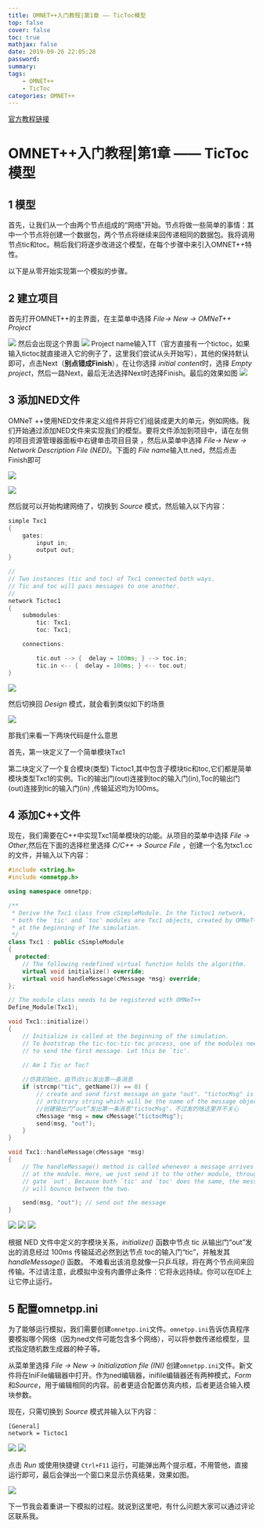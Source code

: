 ```yaml
---
title: OMNET++入门教程|第1章 —— TicToc模型
top: false
cover: false
toc: true
mathjax: false
date: 2019-09-26 22:05:28
password:
summary:
tags:
    - OMNET++
    - TicToc
categories: OMNET++
---
```

[官方教程链接](https://docs.omnetpp.org/tutorials/tictoc/part1/)
# OMNET++入门教程|第1章 —— TicToc模型

## 1 模型
首先，让我们从一个由两个节点组成的“网络”开始。节点将做一些简单的事情：其中一个节点将创建一个数据包，两个节点将继续来回传递相同的数据包。我将调用节点tic和toc。稍后我们将逐步改进这个模型，在每个步骤中来引入OMNET++特性。

以下是从零开始实现第一个模拟的步骤。
## 2 建立项目
首先打开OMNET++的主界面，在主菜单中选择 *File-> New -> OMNeT++ Project* 

![](https://i.loli.net/2019/09/27/xKrMTzNh4eAZtWb.jpg)
然后会出现这个界面
![](https://i.loli.net/2019/09/27/3tzclP761W2xTNv.jpg)
Project name输入TT（官方直接有一个tictoc，如果输入tictoc就直接进入它的例子了，这里我们尝试从头开始写），其他的保持默认即可，点击Next（**别点错成Finish**），在让你选择 *initial content*时，选择 *Empty project*，然后一路Next，最后无法选择Next时选择Finish。最后的效果如图
![](https://i.loli.net/2019/09/27/NUyIA9vVSc5jhfg.jpg)
## 3 添加NED文件
OMNeT ++使用NED文件来定义组件并将它们组装成更大的单元，例如网络。我们开始通过添加NED文件来实现我们的模型。要将文件添加到项目中，请在左侧的项目资源管理器面板中右键单击项目目录 ，然后从菜单中选择 *File-> New -> Network Description File (NED)*。下面的 *File name*输入tt.ned，然后点击Finish即可

![](https://i.loli.net/2019/09/27/8GVsEzim71RcJto.png)

![](https://i.loli.net/2019/09/27/8s9RTVca4UGNfXz.png)

然后就可以开始构建网络了，切换到 *Source* 模式，然后输入以下内容：



```cpp
simple Txc1
{
    gates:
        input in;
        output out;
}

//
// Two instances (tic and toc) of Txc1 connected both ways.
// Tic and toc will pass messages to one another.
//
network Tictoc1
{
    submodules:
        tic: Txc1;
        toc: Txc1;

    connections:

        tic.out --> {  delay = 100ms; } --> toc.in;
        tic.in <-- {  delay = 100ms; } <-- toc.out;
}
```
![](https://i.loli.net/2019/09/27/1PZGJVpD4ug5jcd.png)

然后切换回 *Design* 模式，就会看到类似如下的场景

![](https://i.loli.net/2019/09/27/Pf2wZY35xtbuicC.png)

那我们来看一下两块代码是什么意思

首先，第一块定义了一个简单模块Txc1

第二块定义了一个复合模块(类型) Tictoc1,其中包含子模块tic和toc,它们都是简单模块类型Txc1的实例。Tic的输出门(out)连接到toc的输入门(in),Toc的输出门(out)连接到tic的输入门(in) ,传输延迟均为100ms。

## 4 添加C++文件
现在，我们需要在C++中实现Txc1简单模块的功能。从项目的菜单中选择 *File -> Other*,然后在下面的选择栏里选择 *C/C++ -> Source File* ，创建一个名为txc1.cc的文件，并输入以下内容：
```cpp
#include <string.h>
#include <omnetpp.h>

using namespace omnetpp;

/**
 * Derive the Txc1 class from cSimpleModule. In the Tictoc1 network,
 * both the `tic' and `toc' modules are Txc1 objects, created by OMNeT++
 * at the beginning of the simulation.
 */
class Txc1 : public cSimpleModule
{
  protected:
    // The following redefined virtual function holds the algorithm.
    virtual void initialize() override;
    virtual void handleMessage(cMessage *msg) override;
};

// The module class needs to be registered with OMNeT++
Define_Module(Txc1);

void Txc1::initialize()
{
    // Initialize is called at the beginning of the simulation.
    // To bootstrap the tic-toc-tic-toc process, one of the modules needs
    // to send the first message. Let this be `tic'.

    // Am I Tic or Toc?
    
    //仿真初始化，由节点tic发出第一条消息
    if (strcmp("tic", getName()) == 0) {
        // create and send first message on gate "out". "tictocMsg" is an
        // arbitrary string which will be the name of the message object.
        //创建输出门“out”发出第一条消息"tictocMsg"，不过发的啥这里并不关心
        cMessage *msg = new cMessage("tictocMsg");
        send(msg, "out");
    }
}

void Txc1::handleMessage(cMessage *msg)
{
    // The handleMessage() method is called whenever a message arrives
    // at the module. Here, we just send it to the other module, through
    // gate `out'. Because both `tic' and `toc' does the same, the message
    // will bounce between the two.

    send(msg, "out"); // send out the message
}
```

![](https://i.loli.net/2019/09/27/bOmDvLfCaF3KBlI.png)
![](https://i.loli.net/2019/09/27/ItZmzQnHFPgYpE6.png)
![](https://i.loli.net/2019/09/27/5gGz376LDIKbBaX.png)

根据 NED 文件中定义的字模块关系，*initialize()* 函数中节点 tic 从输出门“out”发出的消息经过 100ms 传输延迟必然到达节点 toc的输入门“tic”，并触发其 *handleMessage()* 函数。 不难看出该消息就像一只乒乓球，将在两个节点间来回传输。不过请注意，此模拟中没有内置停止条件：它将永远持续。你可以在IDE上让它停止运行。

## 5 配置omn​​etpp.ini

为了能够运行模拟，我们需要创建`omnetpp.ini`文件。`omnetpp.ini`告诉仿真程序要模拟哪个网络（因为ned文件可能包含多个网络），可以将参数传递给模型，显式指定随机数生成器的种子等。

从菜单里选择 *File -> New -> Initialization file (INI)* 创建`omnetpp.ini`文件。新文件将在IniFile编辑器中打开。作为ned编辑器，inifile编辑器还有两种模式，*Form*和*Source*，用于编辑相同的内容。前者更适合配置仿真内核，后者更适合输入模块参数。

现在，只需切换到 *Source* 模式并输入以下内容：

```
[General]
network = Tictoc1
```
![](https://i.loli.net/2019/09/27/ZHyoesIrKWSPMjt.png)
![](https://i.loli.net/2019/09/27/hHW5ISEtoTdCa3v.png)

点击 *Run* 或使用快捷键 `Ctrl+F11` 运行，可能弹出两个提示框，不用管他，直接运行即可，最后会弹出一个窗口来显示仿真结果，效果如图。

![](https://i.loli.net/2019/09/27/b8Bhryno1U5luvL.gif)

下一节我会着重讲一下模拟的过程。就说到这里吧，有什么问题大家可以通过评论区联系我。